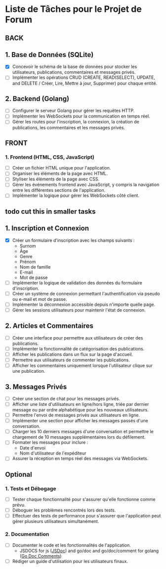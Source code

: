 # Liste de Tâches pour le Projet de Forum

## BACK

## 1. Base de Données (SQLite)
- [x] Concevoir le schéma de la base de données pour stocker les utilisateurs, publications, commentaires et messages privés.
- [ ] Implémenter les opérations CRUD (CREATE, READ(SELECT), UPDATE, and DELETE / Créer, Lire, Mettre à jour, Supprimer) pour chaque entité.

## 2. Backend (Golang)
- [ ] Configurer le serveur Golang pour gérer les requêtes HTTP.
- [ ] Implémenter les WebSockets pour la communication en temps réel.
- [ ] Gérer les routes pour l'inscription, la connexion, la création de publications, les commentaires et les messages privés.

## FRONT

### 1. Frontend (HTML, CSS, JavaScript)
- [ ] Créer un fichier HTML unique pour l'application.
- [ ] Organiser les éléments de la page avec HTML.
- [ ] Styliser les éléments de la page avec CSS.
- [ ] Gérer les événements frontend avec JavaScript, y compris la navigation entre les différentes sections de l'application.
- [ ] Implémenter la logique pour gérer les WebSockets côté client.

## todo cut this in smaller tasks

## 1. Inscription et Connexion
- [x] Créer un formulaire d'inscription avec les champs suivants :
  - Surnom
  - Âge
  - Genre
  - Prénom
  - Nom de famille
  - E-mail
  - Mot de passe
- [ ] Implémenter la logique de validation des données du formulaire d'inscription.
- [ ] Créer un système de connexion permettant l'authentification via pseudo ou e-mail et mot de passe.
- [ ] Implémenter la déconnexion accessible depuis n'importe quelle page.
- [ ] Gérer les sessions utilisateurs pour maintenir l'état de connexion.

## 2. Articles et Commentaires
- [ ] Créer une interface pour permettre aux utilisateurs de créer des publications.
- [ ] Implémenter la fonctionnalité de catégorisation des publications.
- [ ] Afficher les publications dans un flux sur la page d'accueil.
- [ ] Permettre aux utilisateurs de commenter les publications.
- [ ] Afficher les commentaires uniquement lorsque l'utilisateur clique sur une publication.

## 3. Messages Privés
- [ ] Créer une section de chat pour les messages privés.
- [ ] Afficher une liste d'utilisateurs en ligne/hors ligne, triée par dernier message ou par ordre alphabétique pour les nouveaux utilisateurs.
- [ ] Permettre l'envoi de messages privés aux utilisateurs en ligne.
- [ ] Implémenter une section pour afficher les messages passés d'une conversation.
- [ ] Charger les 10 derniers messages d'une conversation et permettre le chargement de 10 messages supplémentaires lors du défilement.
- [ ] Formater les messages pour inclure :
  - Date d'envoi
  - Nom d'utilisateur de l'expéditeur
- [ ] Assurer la réception en temps réel des messages via WebSockets.

## Optional

### 1. Tests et Débogage
- [ ] Tester chaque fonctionnalité pour s'assurer qu'elle fonctionne comme prévu.
- [ ] Déboguer les problèmes rencontrés lors des tests.
- [ ] Effectuer des tests de performance pour s'assurer que l'application peut gérer plusieurs utilisateurs simultanément.

### 2. Documentation
- [ ] Documenter le code et les fonctionnalités de l'application.
  - JSDOCS for js ([JSDoc](https://jsdoc.app/)) and go/doc and go/doc/comment for golang ([Go Doc Comments](https://go.dev/doc/comment))
- [ ] Rédiger un guide d'utilisation pour les utilisateurs finaux.
